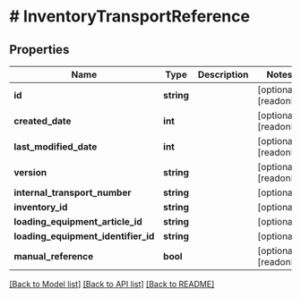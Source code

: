 # # InventoryTransportReference

## Properties

Name | Type | Description | Notes
------------ | ------------- | ------------- | -------------
**id** | **string** |  | [optional] [readonly]
**created_date** | **int** |  | [optional] [readonly]
**last_modified_date** | **int** |  | [optional] [readonly]
**version** | **string** |  | [optional] [readonly]
**internal_transport_number** | **string** |  | [optional]
**inventory_id** | **string** |  | [optional]
**loading_equipment_article_id** | **string** |  | [optional]
**loading_equipment_identifier_id** | **string** |  | [optional]
**manual_reference** | **bool** |  | [optional] [readonly]

[[Back to Model list]](../../README.md#models) [[Back to API list]](../../README.md#endpoints) [[Back to README]](../../README.md)
